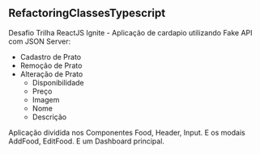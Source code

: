 ## RefactoringClassesTypescript
Desafio Trilha ReactJS Ignite - Aplicação de cardapio utilizando Fake API com JSON Server:

- Cadastro de Prato
- Remoção de Prato
- Alteração de Prato
   - Disponibilidade
   - Preço
   - Imagem
   - Nome
   - Descrição 

Aplicação dividida nos Componentes Food, Header, Input. E os modais AddFood, EditFood. E um Dashboard principal.
